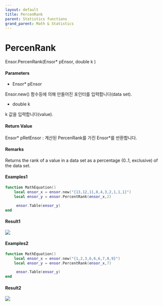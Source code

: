```yaml
---
layout: default
title: PercenRank
parent: Statistics functions
grand_parent: Math & Statistics
---
```


# PercenRank

Ensor.PercenRank\(Ensor\* pEnsor, double k \)

#### Parameters

* Ensor\* pEnsor

Ensor.new\(\) 함수등에 의해 만들어진 포인터를 입력합니다\(data set\).

* double k

k 값을 입력합니다\(value\).

#### Return Value

Ensor\* pRetEnsor : 계산된 PercenRank를 가진  Ensor\*를 반환합니다.

#### Remarks

Returns the rank of a value in a data set as a percentage \(0..1, exclusive\) of the data set.

#### Examples1

```lua
function MathEquation()
    local ensor_x = ensor.new("{13,12,11,8,4,3,2,1,1,1}")
    local ensor_y = ensor.PercentRank(ensor_x,2)

     ensor.Table(ensor_y)
end
```

#### Result1

![](./StatisticsAPI/PercentRank.png)

#### Examples2

```lua
function MathEquation()
    local ensor_x = ensor.new("{1,2,3,6,6,6,7,8,9}")
    local ensor_y = ensor.PercentRank(ensor_x,7)

     ensor.Table(ensor_y)
end
```

#### Result2

![](./StatisticsAPI/PercentRankResult2.png)

